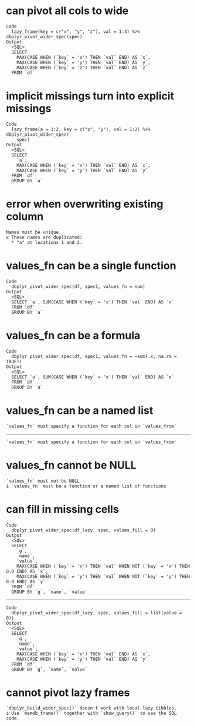 # can pivot all cols to wide

    Code
      lazy_frame(key = c("x", "y", "z"), val = 1:3) %>% dbplyr_pivot_wider_spec(spec)
    Output
      <SQL>
      SELECT
        MAX(CASE WHEN (`key` = 'x') THEN `val` END) AS `x`,
        MAX(CASE WHEN (`key` = 'y') THEN `val` END) AS `y`,
        MAX(CASE WHEN (`key` = 'z') THEN `val` END) AS `z`
      FROM `df`

# implicit missings turn into explicit missings

    Code
      lazy_frame(a = 1:2, key = c("x", "y"), val = 1:2) %>% dbplyr_pivot_wider_spec(
        spec)
    Output
      <SQL>
      SELECT
        `a`,
        MAX(CASE WHEN (`key` = 'x') THEN `val` END) AS `x`,
        MAX(CASE WHEN (`key` = 'y') THEN `val` END) AS `y`
      FROM `df`
      GROUP BY `a`

# error when overwriting existing column

    Names must be unique.
    x These names are duplicated:
      * "a" at locations 1 and 2.

# values_fn can be a single function

    Code
      dbplyr_pivot_wider_spec(df, spec1, values_fn = sum)
    Output
      <SQL>
      SELECT `a`, SUM(CASE WHEN (`key` = 'x') THEN `val` END) AS `x`
      FROM `df`
      GROUP BY `a`

# values_fn can be a formula

    Code
      dbplyr_pivot_wider_spec(df, spec1, values_fn = ~sum(.x, na.rm = TRUE))
    Output
      <SQL>
      SELECT `a`, SUM(CASE WHEN (`key` = 'x') THEN `val` END) AS `x`
      FROM `df`
      GROUP BY `a`

# values_fn can be a named list

    `values_fn` must specify a function for each col in `values_from`

---

    `values_fn` must specify a function for each col in `values_from`

# values_fn cannot be NULL

    `values_fn` must not be NULL
    i `values_fn` must be a function or a named list of functions

# can fill in missing cells

    Code
      dbplyr_pivot_wider_spec(df_lazy, spec, values_fill = 0)
    Output
      <SQL>
      SELECT
        `g`,
        `name`,
        `value`,
        MAX(CASE WHEN (`key` = 'x') THEN `val` WHEN NOT (`key` = 'x') THEN 0.0 END) AS `x`,
        MAX(CASE WHEN (`key` = 'y') THEN `val` WHEN NOT (`key` = 'y') THEN 0.0 END) AS `y`
      FROM `df`
      GROUP BY `g`, `name`, `value`

---

    Code
      dbplyr_pivot_wider_spec(df_lazy, spec, values_fill = list(value = 0))
    Output
      <SQL>
      SELECT
        `g`,
        `name`,
        `value`,
        MAX(CASE WHEN (`key` = 'x') THEN `val` END) AS `x`,
        MAX(CASE WHEN (`key` = 'y') THEN `val` END) AS `y`
      FROM `df`
      GROUP BY `g`, `name`, `value`

# cannot pivot lazy frames

    `dbplyr_build_wider_spec()` doesn't work with local lazy tibbles.
    i Use `memdb_frame()` together with `show_query()` to see the SQL code.


